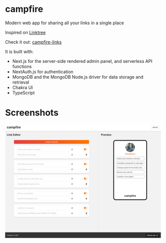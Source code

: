 # campfire
Modern web app for sharing all your links in a single place

Inspired on [Linktree](https://linktr.ee/)

Check it out: [campfire-links](https://campfire-links.vercel.app/)

It is built with:
- Next.js for the server-side rendered admin panel, and serverless API functions
- NextAuth.js for authentication
- MongoDB and the MongoDB Node.js driver for data storage and retrieval
- Chakra UI
- TypeScript

# Screenshots
![Link editor](public/screenshot_admin.png "Link editor")